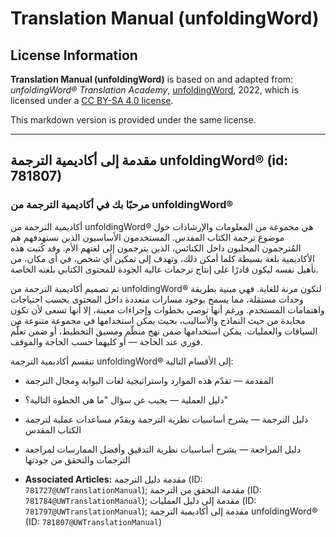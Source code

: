# Translation Manual (unfoldingWord)

## License Information

**Translation Manual (unfoldingWord)** is based on and adapted from: _unfoldingWord® Translation Academy_, [unfoldingWord](https://unfoldingword.org/utw), 2022, which is licensed under a [CC BY-SA 4.0 license](https://creativecommons.org/licenses/by-sa/4.0/legalcode.en).

This markdown version is provided under the same license.



--------------------------------

## مقدمة إلى أكاديمية الترجمة unfoldingWord® (id: 781807)

### مرحبًا بك في أكاديمية الترجمة من unfoldingWord®

أكاديمية الترجمة من unfoldingWord® هي مجموعة من المعلومات والإرشادات حول موضوع ترجمة الكتاب المقدس. المستخدمون الأساسيون الذين نستهدفهم هم المُترجمون المحليون داخل الكنائس، الذين يترجمون إلى لغتهم الأم. وقد كُتبت هذه الأكاديمية بلغة بسيطة كلما أمكن ذلك، وتهدف إلى تمكين أي شخص، في أي مكان، من تأهيل نفسه ليكون قادرًا على إنتاج ترجمات عالية الجودة للمحتوى الكتابي بلغته الخاصة.

تم تصميم أكاديمية الترجمة من unfoldingWord® لتكون مرنة للغاية. فهي مبنية بطريقة وحدات مستقلة، مما يسمح بوجود مسارات متعددة داخل المحتوى بحسب احتياجات واهتمامات المستخدم. ورغم أنها توصي بخطوات وإجراءات معينة، إلا أنها تسعى لأن تكون محايدة من حيث النماذج والأساليب، بحيث يمكن استخدامها في مجموعة متنوعة من السياقات والعمليات. يمكن استخدامها ضمن نهج منظّم ومسبق التخطيط، أو ضمن تعلُّم فوري عند الحاجة — أو كليهما حسب الحاجة والموقف.

تنقسم أكاديمية الترجمة unfoldingWord® إلى الأقسام التالية:

* المقدمة — تقدّم هذه الموارد واستراتيجية لغات البوابة ومجال الترجمة
* دليل العملية — يجيب عن سؤال "ما هي الخطوة التالية؟"
* دليل الترجمة — يشرح أساسيات نظرية الترجمة ويقدّم مساعدات عملية لترجمة الكتاب المقدس
* دليل المراجعة — يشرح أساسيات نظرية التدقيق وأفضل الممارسات لمراجعة الترجمات والتحقق من جودتها

* **Associated Articles:** مقدمة دليل الترجمة (ID: `781727@UWTranslationManual`); مقدمة التحقق من الترجمة (ID: `781784@UWTranslationManual`); مقدمة إلى دليل العمليات (ID: `781797@UWTranslationManual`); مقدمة إلى أكاديمية الترجمة unfoldingWord® (ID: `781807@UWTranslationManual`)

